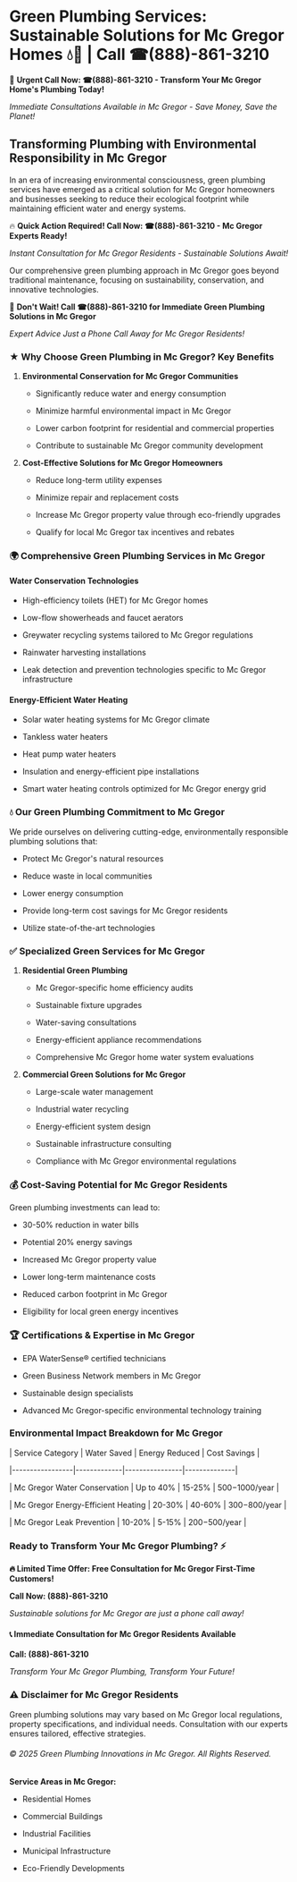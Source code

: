 # Green Plumbing Services: Sustainable Solutions for Mc Gregor Homes 💧🌿 | Call ☎(888)-861-3210

🚨 **Urgent Call Now: ☎(888)-861-3210 - Transform Your Mc Gregor Home's Plumbing Today!**
*Immediate Consultations Available in Mc Gregor - Save Money, Save the Planet!*

## Transforming Plumbing with Environmental Responsibility in Mc Gregor

In an era of increasing environmental consciousness, green plumbing services have emerged as a critical solution for Mc Gregor homeowners and businesses seeking to reduce their ecological footprint while maintaining efficient water and energy systems. 

🔥 **Quick Action Required! Call Now: ☎(888)-861-3210 - Mc Gregor Experts Ready!**
*Instant Consultation for Mc Gregor Residents - Sustainable Solutions Await!*

Our comprehensive green plumbing approach in Mc Gregor goes beyond traditional maintenance, focusing on sustainability, conservation, and innovative technologies.

🚨 **Don't Wait! Call ☎(888)-861-3210 for Immediate Green Plumbing Solutions in Mc Gregor**
*Expert Advice Just a Phone Call Away for Mc Gregor Residents!*

### ★ Why Choose Green Plumbing in Mc Gregor? Key Benefits

1. **Environmental Conservation for Mc Gregor Communities** 
   - Significantly reduce water and energy consumption
   - Minimize harmful environmental impact in Mc Gregor
   - Lower carbon footprint for residential and commercial properties
   - Contribute to sustainable Mc Gregor community development

2. **Cost-Effective Solutions for Mc Gregor Homeowners** 
   - Reduce long-term utility expenses
   - Minimize repair and replacement costs
   - Increase Mc Gregor property value through eco-friendly upgrades
   - Qualify for local Mc Gregor tax incentives and rebates

### 🌍 Comprehensive Green Plumbing Services in Mc Gregor

#### Water Conservation Technologies
- High-efficiency toilets (HET) for Mc Gregor homes
- Low-flow showerheads and faucet aerators
- Greywater recycling systems tailored to Mc Gregor regulations
- Rainwater harvesting installations
- Leak detection and prevention technologies specific to Mc Gregor infrastructure

#### Energy-Efficient Water Heating
- Solar water heating systems for Mc Gregor climate
- Tankless water heaters
- Heat pump water heaters
- Insulation and energy-efficient pipe installations
- Smart water heating controls optimized for Mc Gregor energy grid

### 💧 Our Green Plumbing Commitment to Mc Gregor

We pride ourselves on delivering cutting-edge, environmentally responsible plumbing solutions that:
- Protect Mc Gregor's natural resources
- Reduce waste in local communities
- Lower energy consumption
- Provide long-term cost savings for Mc Gregor residents
- Utilize state-of-the-art technologies

### ✅ Specialized Green Services for Mc Gregor

1. **Residential Green Plumbing**
   - Mc Gregor-specific home efficiency audits
   - Sustainable fixture upgrades
   - Water-saving consultations
   - Energy-efficient appliance recommendations
   - Comprehensive Mc Gregor home water system evaluations

2. **Commercial Green Solutions for Mc Gregor**
   - Large-scale water management
   - Industrial water recycling
   - Energy-efficient system design
   - Sustainable infrastructure consulting
   - Compliance with Mc Gregor environmental regulations

### 💰 Cost-Saving Potential for Mc Gregor Residents

Green plumbing investments can lead to:
- 30-50% reduction in water bills
- Potential 20% energy savings
- Increased Mc Gregor property value
- Lower long-term maintenance costs
- Reduced carbon footprint in Mc Gregor
- Eligibility for local green energy incentives

### 🏆 Certifications & Expertise in Mc Gregor

- EPA WaterSense® certified technicians
- Green Business Network members in Mc Gregor
- Sustainable design specialists
- Advanced Mc Gregor-specific environmental technology training

### Environmental Impact Breakdown for Mc Gregor

| Service Category | Water Saved | Energy Reduced | Cost Savings |
|-----------------|-------------|----------------|--------------|
| Mc Gregor Water Conservation | Up to 40% | 15-25% | $500-$1000/year |
| Mc Gregor Energy-Efficient Heating | 20-30% | 40-60% | $300-$800/year |
| Mc Gregor Leak Prevention | 10-20% | 5-15% | $200-$500/year |

### Ready to Transform Your Mc Gregor Plumbing? ⚡

**🔥 Limited Time Offer: Free Consultation for Mc Gregor First-Time Customers!**

**Call Now: (888)-861-3210**
*Sustainable solutions for Mc Gregor are just a phone call away!*

#### 📞 Immediate Consultation for Mc Gregor Residents Available

**Call: (888)-861-3210**
*Transform Your Mc Gregor Plumbing, Transform Your Future!*

### ⚠️ Disclaimer for Mc Gregor Residents

Green plumbing solutions may vary based on Mc Gregor local regulations, property specifications, and individual needs. Consultation with our experts ensures tailored, effective strategies.

###### © 2025 Green Plumbing Innovations in Mc Gregor. All Rights Reserved.

**Service Areas in Mc Gregor:** 
- Residential Homes
- Commercial Buildings
- Industrial Facilities
- Municipal Infrastructure
- Eco-Friendly Developments